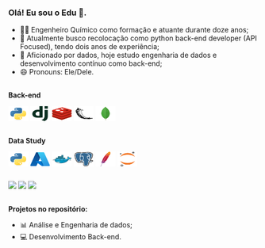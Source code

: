### Olá! Eu sou o Edu 🤟.

- 👨‍🎓 Engenheiro Químico como formação e atuante durante doze anos;
- 🔭 Atualmente busco recolocação como python back-end developer (API Focused), tendo dois anos de experiência;
- 🌱 Aficionado por dados, hoje estudo engenharia de dados e desenvolvimento contínuo como back-end;
- 😄 Pronouns: Ele/Dele.

##
**Back-end**
<div style="display: inline_block">
  <img align="center" alt="Edu-Python" height="30" width="40" src="https://raw.githubusercontent.com/devicons/devicon/master/icons/python/python-original.svg">
  <img align="center" alt="Edu-Dj" height="30" width="40" src="https://raw.githubusercontent.com/devicons/devicon/master/icons/django/django-plain.svg">
  <img align="center" alt="Edu-Rd" height="30" width="40" src="https://github.com/devicons/devicon/blob/master/icons/redis/redis-original.svg">
  <img align="center" alt="Edu-Fk" height="30" width="40" src="https://github.com/devicons/devicon/blob/master/icons/flask/flask-original.svg">
  <img align="center" alt="Edu-MnDb" height="30" width="40" src="https://github.com/devicons/devicon/blob/master/icons/mongodb/mongodb-original.svg">
</div>
<br>

  **Data Study**
<div>
  <img align="center" alt="Edu-Python" height="30" width="40" src="https://raw.githubusercontent.com/devicons/devicon/master/icons/python/python-original.svg">
  <img align="center" alt="Edu-AZ" height="30" width="40" src="https://raw.githubusercontent.com/devicons/devicon/master/icons/azure/azure-original.svg">
  <img align="center" alt="Edu-DK" height="30" width="40" src="https://github.com/devicons/devicon/blob/master/icons/docker/docker-original.svg">
  <img align="center" alt="Edu-PG" height="30" width="40" src="https://github.com/devicons/devicon/blob/master/icons/postgresql/postgresql-original.svg">
  <img align="center" alt="Edu-KFK" height="30" width="40" src="https://github.com/devicons/devicon/blob/master/icons/apache/apache-original.svg">
  <img align="center" alt="Edu-JPT" height="30" width="40" src="https://github.com/devicons/devicon/blob/master/icons/jupyter/jupyter-original.svg">
</div>

##

<div>  
  <a href="https://instagram.com/eduu_frnds" target="_blank"><img src="https://img.shields.io/badge/-Instagram-%23E4405F?style=for-the-badge&logo=instagram&logoColor=white" target="_blank"></a>
  <a href = "mailto:edufernandes.contato@gmail.com"><img src="https://img.shields.io/badge/-Gmail-%23333?style=for-the-badge&logo=gmail&logoColor=white" target="_blank"></a>
  <a href="https://www.linkedin.com/in/eduardo-fernandes-938a91139" target="_blank"><img src="https://img.shields.io/badge/-LinkedIn-%230077B5?style=for-the-badge&logo=linkedin&logoColor=white" target="_blank"></a>
</div>

##

**Projetos no repositório:**
- 📊 Análise  e Engenharia de dados;
- 💻 Desenvolvimento Back-end.
